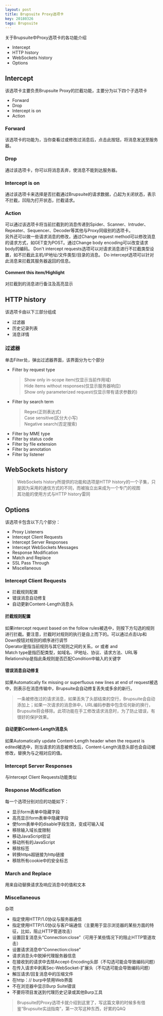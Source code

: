 ```yaml
---
layout: post
title: Brupsuite Proxy选项卡
key: 20180326
tags: Brupsuite
---
```


关于Brupsuite中Proxy选项卡的各功能介绍
- Intercept
- HTTP history
- WebSockets history
- Options

<!--more-->

## Intercept
该选项卡主要负责Brupsuite Proxy的拦截功能，主要分为以下四个子选项卡
- Forward
- Drop
- Intercept is on
- Action

### Forward
该选项卡的功能为，当你查看过或修改过消息后，点击此按钮，将消息发送至服务器。

### Drop
通过该选项卡，你可以将消息丢弃，使消息不能到达服务器。

### Intercept is on
通过该选项卡来选择是否拦截通过Brupsuite的请求数据，凸起为关闭状态，表示不拦截，凹陷为打开状态，拦截请求。

### Action
可以通过该选项卡将当前拦截到的消息传递到Spider、Scanner、Intruder、 Repeater、Sequencer、Decoder等其他与Proxy同级别的选项卡。  
另外还可以做一些请求消息的修改，通过Change request method可以修改消息的请求方式，如GET变为POST。通过Change body encoding可以改变请求body的编码。
Don't intercept requests选项可以对请求消息进行不拦截类型设置，如不拦截此主机/IP地址/文件类型/目录的消息。
Do intercept选项可以针对此消息来拦截其服务器返回的信息。

#### Comment this item/Highlight
对拦截到的消息进行备注及高亮显示

## HTTP history
该选项卡由以下三部分组成
- 过滤器
- 历史记录列表
- 消息详情

### 过滤器
单击Filter处，弹出过滤器界面，该界面分为七个部分
- Filter by request type
  >Show only in-scope item(仅显示当前作用域)  
  >Hide items without responses(仅显示服务器响应)  
  >Show only parameterized request(仅显示带有请求参数的)
- Filter by search term
  >Regex(正则表达式)  
  >Case sensitive(区分大小写)  
  >Negative search(否定搜索)
- Filter by MME type
- Filter by status code
- Filter by file extension
- Filter by annotation 
- Filter by listener

## WebSockets history
>WebSockets history所提供的功能和选项是HTTP history的一个子集，只是因为采用的通信方式的不同，而被独立出来成为一个专门的视图  
>其功能的使用方式与HTTP history雷同

## Options
该选项卡包含以下几个部分：
- Proxy Listeners
- Intercept Client Requests
- Intercept Server Responses
- Intercept WebSockets Messages
- Response Modification
- Match and Replace
- SSL Pass Through
- Miscellaneous

### Intercept Client Requests
- 拦截规则配置
- 错误消息自动修复
- 自动更新Content-Length消息头

#### 拦截规则配置
如果intercept request based on the follow rules被选中，则按下方勾选的规则进行拦截。要注意，拦截时对规则的执行是自上而下的。可以通过点击Up和Down按钮对规则的顺序进行调节  
Operator是指当前规则与其它规则之间的关系，or 或者 and  
Match type是指匹配类型，如域名、IP地址、协议、请求方法、URL等  
Relationship是指此条规则是否匹配Condition中输入的关键字  

#### 错误消息自动修复
如果Automatically fix missing or superfluous new lines at end of request被选中，则表示在消息传输中，Brupsuite会自动修复丢失或多余的新行。  
>一条被修改过的请求消息，如果丢失了头部结束的空行，Brupsuite会自动添加上；如果一次请求的消息体中，URL编码参数中包含任何新的换行，Brupsuite将会移除。此项功能在手工修改请求消息时，为了防止错误，有很好的保护效果。  

#### 自动更新Content-Length消息头
如果Automatically update Content-Length header when the request is edited被选中，则当请求的消息被修改后，Content-Length消息头部也会自动被修改，替换为与之相对应的值。  

### Intercept Server Responses
与Intercept Client Requests功能类似  

### Response Modification
每一个选项分别对应的功能如下：
- 显示form表单中隐藏字段
- 高亮显示form表单中隐藏字段
- 使form表单中的disable字段生效，变成可输入域
- 移除输入域长度限制
- 移动JavaScript验证
- 移动所有的JavaScript
- 移除标签
- 转换https超链接为http链接
- 移除所有cookie中的安全标志  

### March and Replace
用来自动替换请求及响应消息中的值和文本

### Miscellaneous
杂项
- 指定使用HTTP/1.0协议与服务器通信
- 指定使用HTTP/1.0协议与客户端通信（主要用于显示浏览器的某些方面的特征，比如，阻止HTTP管道攻击）
- 设置回复消息头“Connection:close”（可用于某些情况下的阻止HTTP管道攻击）
- 设置请求消息中“Connection:close”
- 请求消息头中脱掉代理服务器信息
- 在接收到的请求中去除Accept-Encoding头部（不勾选可能会导致编码问题）
- 在传入请求中剥离Sec-WebSocket-扩展头（不勾选可能会导致编码问题）
- 解压请求/回复消息中的压缩文件
- 在http：// burp中禁用Web界面
- 不在浏览器中显示Burp Suite错误
- 不要将项目发送到代理历史记录或其他Burp工具  
>Brupsuite的Proxy选项卡就介绍到这里了，写这篇文章的时候多有借鉴“Brupsuite实战指南”，第一次写这种东西，好累的QAQ
